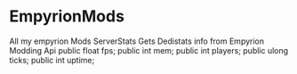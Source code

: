 # EmpyrionMods
All my empyrion Mods
ServerStats
Gets Dedistats info from Empyrion Modding Api
public float fps;
public int mem;
public int players;
public ulong ticks;
public int uptime;